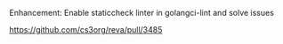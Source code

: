Enhancement: Enable staticcheck linter in golangci-lint and solve issues

https://github.com/cs3org/reva/pull/3485